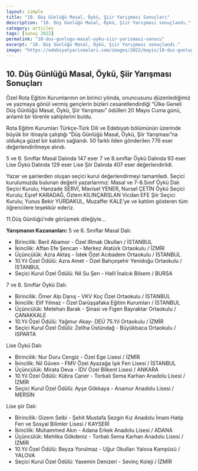 ```yaml
---
layout: simple
title: "10. Düş Günlüğü Masal, Öykü, Şiir Yarışması Sonuçları"
description: "10. Düş Günlüğü Masal, Öykü, Şiir Yarışması sonuçlandı."
category: articles
tags: [sonuç 2022]
permalink: "10-dus-gunlugu-masal-oyku-siir-yarismasi-sonucu"
excerpt: "10. Düş Günlüğü Masal, Öykü, Şiir Yarışması sonuçlandı."
image: "https://edebiyatyarismalari.com/images/2022/mayis/10-dus-gunlugu-masal-oyku-siir-yarismasi-sonucu.jpg"
---
```


## 10. Düş Günlüğü Masal, Öykü, Şiir Yarışması Sonuçları

Özel Rota Eğitim Kurumlarının on birinci yılında, onuncusunu düzenlediğimiz ve yazmaya gönül vermiş gençlerin bizleri cesaretlendirdiği “Ülke Geneli Düş Günlüğü Masal, Öykü, Şiir Yarışması” ödülleri 20 Mayıs Cuma günü, anlamlı bir törenle sahiplerini buldu.

Rota Eğitim Kurumları Türkçe-Türk Dili ve Edebiyatı bölümünün üzerinde büyük bir itinayla çalıştığı “Düş Günlüğü Masal, Öykü, Şiir Yarışması”na oldukça güzel bir katılım sağlandı. 50 farklı ilden gönderilen 776 eser değerlendirilmeye alındı.

5 ve 6. Sınıflar Masal Dalında 147 eser
7 ve 8.sınıflar Öykü Dalında 93 eser
Lise Öykü Dalında 129 eser
Lise Şiir Dalında 407 eser değerlendirildi.

Yazar ve şairlerden oluşan seçici kurul değerlendirmeyi tamamladı. Seçici kurulumuzda bulunan değerli yazarlarımız:
Masal ve 7-8.Sınıf Öykü Dalı Seçici Kurulu; Hanzade SERVİ, Mavisel YENER, Nursel ÇETİN
Öykü Seçici Kurulu; Eşref KARADAĞ, Özlem KILINÇARSLAN Vicdan EFE
Şiir Seçici Kurulu; Yunus Bekir YURDAKUL, Muzaffer KALE’ye ve katılım gösteren tüm öğrencilere teşekkür ederiz.

11.Düş Günlüğü’nde görüşmek dileğiyle…

**Yarışmanın Kazananları:**
5 ve 6. Sınıflar Masal Dalı:
- Birincilik: Beril Abamor - Özel IRmak Okulları / İSTANBUL
- İkincilik: Affan Efe Şencan - Merkez Atatürk Ortaokulu / İZMİR
- Üçüncülük: Azra Aktaş - İstek Özel Acıbadem Ortaokulu / İSTANBUL
- 10.Yıl Özel Ödülü: Azra Amet - Özel Bahçeşehir Yenidoğu Ortaokulu / İSTANBUL
- Seçici Kurul Özel Ödülü: Nil Su Şen - Halil İnalcık Bilsem / BURSA

7 ve 8. Sınıflar Öykü Dalı:
- Birincilik: Ömer Alp Danış - VKV Koç Özel Ortaokulu / İSTANBUL
- İkincilik: Elif Yılmaz - Özel Darüşşafaka Eğitim Kurumları / İSTANBUL
- Üçüncülük: Metehan Barak - Şinasi ve Figen Bayraktar Ortaokulu / ÇANAKKALE
- 10.Yıl Özel Ödülü: Yağmur Akay- DEÜ 75.Yıl Ortaokulu / İZMİR
- Seçici Kurul Özel Ödülü: Zeliha Üstündağ - Büyükbaca Ortaokulu / ISPARTA

Lise Öykü Dalı:
- Birincilik: Nur Duru Cengiz - Özel Ege Lisesi / İZMİR
- İkincilik: Nil Güven - FMV Özel Ayazağa Işık Fen Lisesi / İSTANBUL
- Üçüncülük: Mirata Deva - İDV Özel Bilkent Lisesi / ANKARA
- 10.Yıl Özel Ödülü: Kübra Caner - Torbalı Sema Karhan Anadolu Lisesi / İZMİR
- Seçici Kurul Özel Ödülü: Ayşe Gökkaya - Anamur Anadolu Lisesi / MERSİN

Lise şiir Dalı:
- Birincilik: Gizem Selbi - Şehit Mustafa Sezgin Kız Anadolu İmam Hatip Fen ve Sosyal Bilimler Lisesi / KAYSERİ
- İkincilik: Muhammed Akın - Adana Erkek Anadolu Lisesi / ADANA
- Üçüncülük: Mehlika Gökdeniz - Torbalı Sema Karhan Anadolu Lisesi / İZMİR
- 10.Yıl Özel Ödülü: Beyza Yorulmaz - Uğur Okulları Yalova Kampüsü / YALOVA
- Seçici Kurul Özel Ödülü: Yasemin Denizeri - Sevinç Koleji / İZMİR
